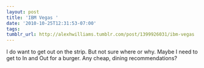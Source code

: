 ```yaml
---
layout: post
title: 'IBM Vegas '
date: '2010-10-25T12:31:53-07:00'
tags: 
tumblr_url: http://alexhwilliams.tumblr.com/post/1399926031/ibm-vegas
---
```

<p>I do want to get out on the strip. But not sure where or why. Maybe I need to get to In and Out for a burger. Any cheap, dining recommendations?</p>
